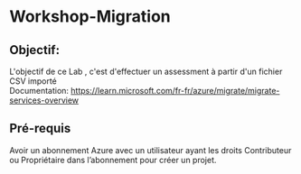 # Workshop-Migration
## Objectif:
L'objectif de ce Lab , c'est d'effectuer un assessment à partir d'un fichier CSV importé<br>
Documentation: https://learn.microsoft.com/fr-fr/azure/migrate/migrate-services-overview
## Pré-requis
Avoir un abonnement Azure avec un utilisateur ayant les droits Contributeur ou Propriétaire dans l’abonnement pour créer un projet.